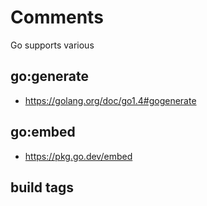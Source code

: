 # Comments

Go supports various 

## go:generate

* https://golang.org/doc/go1.4#gogenerate

## go:embed

* https://pkg.go.dev/embed

## build tags